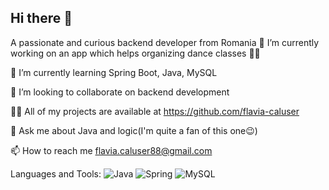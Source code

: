 ## Hi there 👋
A passionate and curious backend developer from Romania 🔭 I’m currently working on an app which helps organizing dance classes 💃🕺

🌱 I’m currently learning Spring Boot, Java, MySQL

👯 I’m looking to collaborate on backend development

👨‍💻 All of my projects are available at https://github.com/flavia-caluser

💬 Ask me about Java and logic(I'm quite a fan of this one😉)

📫 How to reach me flavia.caluser88@gmail.com

Languages and Tools:
![Java](https://img.shields.io/badge/Java-ED8B00?style=for-the-badge&logo=java&logoColor=white)
![Spring](https://img.shields.io/badge/Spring-6DB33F?style=for-the-badge&logo=spring&logoColor=white)
![MySQL](https://img.shields.io/badge/mysql-%2300f.svg?style=for-the-badge&logo=mysql&logoColor=white)
